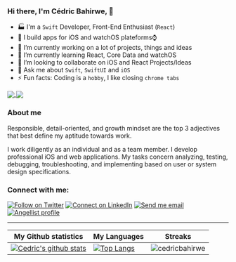 ### Hi there, I'm Cédric Bahirwe, 👋


- 🏭 I'm a `Swift` Developer, Front-End Enthusiast (`React`)
- 📱 I build apps for iOS and watchOS plateforms⌚️
- 🔭 I’m currently working on a lot of projects, things and ideas
- 🌱 I’m currently learning React, Core Data and watchOS
- 👯 I’m looking to collaborate on iOS and React Projects/Ideas
- 💬 Ask me about `Swift`, `SwiftUI` and `iOS`
- ⚡ Fun facts: Coding is a `hobby`, I like closing `chrome tabs`
<!--*- - 🔦 Read more on my website: [cedricbahirwe](https://cedricbahirwe.github.io) -->

<a href="https://github.com/cedricbahirwe/cedricbahirwe">
  <img align="center" src="https://github-readme-stats.vercel.app/api?username=cedricbahirwe&include_all_commits=true&count_private=true&show_icons=true&hide=stars" />
</a>
<a href="https://github.com/cedricbahirwe/cedricbahirwe">
  <img align="center" src="https://github-readme-stats.vercel.app/api/top-langs/?username=cedricbahirwe&layout=compact" />
</a>

<!-- <a href="https://github.com/cedricbahirwe/uikit-projects">
  <img align="center" src="https://github-readme-stats.vercel.app/api/wakatime?username=cedricbahirwe" />
</a> -->

### About me
Responsible, detail-oriented, and growth mindset are the top 3 adjectives that best define my aptitude towards work.

I work diligently as an individual and as a team member. I develop professional iOS and web applications. My tasks concern analyzing, testing, debugging, troubleshooting, and implementing based on user or system design specifications.

### Connect with me:

[![Follow on Twitter](https://img.shields.io/badge/--twitter?label=Twitter&logo=Twitter&style=social)](https://twitter.com/CBahirwe) [![Connect on LinkedIn](https://img.shields.io/badge/--linkedin?label=LinkedIn&logo=LinkedIn&style=social)](https://www.linkedin.com/in/cedricbahirwe) [![Send me email](https://img.shields.io/badge/--gmail?label=Gmail&logo=Gmail&style=social)](mailto:cedricaganzebahirwe@gmail.com) [![Angellist profile](https://img.shields.io/badge/--angellist?label=AngelList&logo=AngelList&style=social)](https://angel.co/u/cedricbahirwe) 
___

|My Github statistics|My Languages|Streaks|
|-|-|-|
|[![Cedric's github stats](https://github-readme-stats.vercel.app/api?username=cedricbahirwe&show_icons=true&theme=dark&hide_title=true)](https://github.com/cedricbahirwe)|[![Top Langs](https://github-readme-stats.vercel.app/api/top-langs/?username=cedricbahirwe&show_icons=true&theme=dark&layout=compact&hide_title=true)](https://github.com/cedricbahirwe)|![cedricbahirwe](https://github-readme-streak-stats.herokuapp.com/?user=cedricbahirwe&theme=dark)
